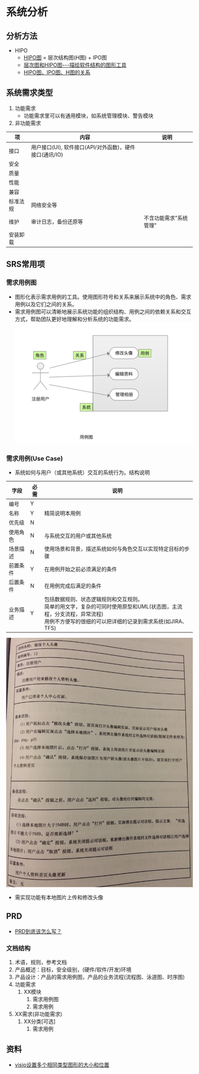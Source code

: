 # 系统分析
## 分析方法
* HIPO
    * [HIPO图](https://blog.csdn.net/wangjingna/article/details/41318739) = 层次结构图(H图) + IPO图
    * [层次图和HIPO图---描绘软件结构的图形工具](https://blog.51cto.com/mengdong/1398151)
    * [HIPO图、IPO图、H图的关系](https://blog.csdn.net/lvshihua/article/details/8545345)

## 系统需求类型
1. 功能需求
    * 功能需求里可以有通用模块，如系统管理模块、警告模块
1. 非功能需求

| 项 | 内容 | 说明 |
| - | - | - |
| 接口 | 用户接口(UI), 软件接口(API/对外函数)，硬件接口(通讯/IO) |  |
| 安全 |  |  |
| 质量 |  |  |
| 性能 |  |  |
| 兼容 |  |  |
| 标准法规 | 网络安全等 |  |
| 维护 | 审计日志，备份还原等 | 不含功能需求"系统管理" |
| 安装卸载 |  |  |

## SRS常用项
### 需求用例图
* 图形化表示需求用例的工具。使用图形符号和关系来展示系统中的角色、需求用例以及它们之间的关系。
* 需求用例图可以清晰地展示系统功能的组织结构、用例之间的依赖关系和交互方式，帮助团队更好地理解和分析系统的功能需求。
![](s/req/caseDiagram.png)

### 需求用例(Use Case)
* 系统如何与用户（或其他系统）交互的系统行为。结构说明

| 字段 | 必需 | 说明 |
| - | - | - |
| 编号 | Y |  |
| 名称 | Y | 精简说明本用例 |
| 优先级 | N |  |
| 使用角色 | N | 与系统交互的用户或其他系统 |
| 场景描述 | N | 使用场景和背景，描述系统如何与角色交互以实现特定目标的步骤 |
| 前置条件 | Y | 在用例开始之前必须满足的条件 |
| 后置条件 | N | 在用例完成后满足的条件 |
| 业务描述 | Y | 包括数据规则、状态逻辑规则和交互规则。 <br> 简单的用文字，复杂的可同时使用原型和UML(状态图，主流程，分支流程，异常流程) <br> 用例不方便写的很细的可以把详细的记录到需求系统(如JIRA、TFS) |
![](s/req/case.jpg)
* 需实现功能有本地图片上传和修改头像

## PRD
* [PRD到底该怎么写？](http://www.woshipm.com/pmd/192826.html)

### 文档结构
1. 术语，规则，参考文档
1. 产品概述：目标，安全级别，(硬件/软件/开发)环境
1. 产品设计：产品的需求用例图，产品的业务流程(流程图、泳道图、时序图)
1. 功能需求
    1. XX模块
        1. 需求用例图
        1. 需求用例
1. XX需求(非功能需求)
    1. XX分类[可选]
        1. 需求用例

## 资料
* [visio设置多个相同类型图形的大小和位置](https://blog.csdn.net/jhsword/article/details/105301529)
